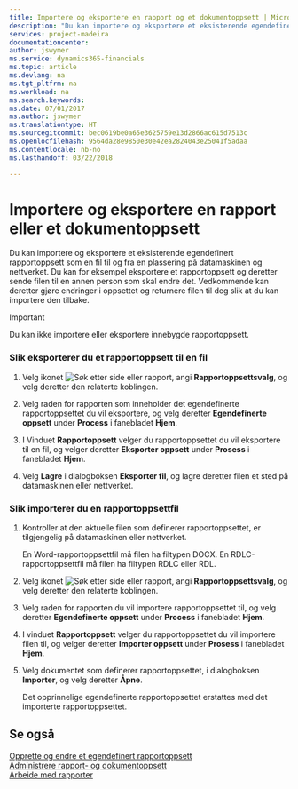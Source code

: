 ```yaml
---
title: Importere og eksportere en rapport og et dokumentoppsett | Microsoft-dokumentasjon
description: "Du kan importere og eksportere et eksisterende egendefinert rapportoppsett som en fil til og fra en plassering på datamaskinen og nettverket."
services: project-madeira
documentationcenter: 
author: jswymer
ms.service: dynamics365-financials
ms.topic: article
ms.devlang: na
ms.tgt_pltfrm: na
ms.workload: na
ms.search.keywords: 
ms.date: 07/01/2017
ms.author: jswymer
ms.translationtype: HT
ms.sourcegitcommit: bec0619be0a65e3625759e13d2866ac615d7513c
ms.openlocfilehash: 9564da28e9850e30e42ea2824043e25041f5adaa
ms.contentlocale: nb-no
ms.lasthandoff: 03/22/2018

---
```

# <a name="import-and-export-a-report-or-document-layout"></a>Importere og eksportere en rapport eller et dokumentoppsett
Du kan importere og eksportere et eksisterende egendefinert rapportoppsett som en fil til og fra en plassering på datamaskinen og nettverket. Du kan for eksempel eksportere et rapportoppsett og deretter sende filen til en annen person som skal endre det. Vedkommende kan deretter gjøre endringer i oppsettet og returnere filen til deg slik at du kan importere den tilbake.  
  
> [!IMPORTANT]  
>  Du kan ikke importere eller eksportere innebygde rapportoppsett.  
  
### <a name="to-export-a-report-layout-to-a-file"></a>Slik eksporterer du et rapportoppsett til en fil  
  
1.  Velg ikonet ![Søk etter side eller rapport](media/ui-search/search_small.png "Søk etter side eller rapport"), angi **Rapportoppsettsvalg**, og velg deretter den relaterte koblingen.  
  
2.  Velg raden for rapporten som inneholder det egendefinerte rapportoppsettet du vil eksportere, og velg deretter **Egendefinerte oppsett** under **Process** i fanebladet **Hjem**.  
  
3.  I Vinduet **Rapportoppsett** velger du rapportoppsettet du vil eksportere til en fil, og velger deretter **Eksporter oppsett** under **Prosess** i fanebladet **Hjem**.  
  
4.  Velg **Lagre** i dialogboksen **Eksporter fil**, og lagre deretter filen et sted på datamaskinen eller nettverket.  
  
### <a name="to-import-a-report-layout-file"></a>Slik importerer du en rapportoppsettfil  
  
1. Kontroller at den aktuelle filen som definerer rapportoppsettet, er tilgjengelig på datamaskinen eller nettverket.  
  
    En Word-rapportoppsettfil må filen ha filtypen DOCX. En RDLC-rapportoppsettfil må filen ha filtypen RDLC eller RDL.  
  
2. Velg ikonet ![Søk etter side eller rapport](media/ui-search/search_small.png "Søk etter side eller rapport"), angi **Rapportoppsettsvalg**, og velg deretter den relaterte koblingen.  
  
3. Velg raden for rapporten du vil importere rapportoppsettet til, og velg deretter **Egendefinerte oppsett** under **Process** i fanebladet **Hjem**.  
  
4. I vinduet **Rapportoppsett** velger du rapportoppsettet du vil importere filen til, og velger deretter **Importer oppsett** under **Prosess** i fanebladet **Hjem**.  
  
5. Velg dokumentet som definerer rapportoppsettet, i dialogboksen **Importer**, og velg deretter **Åpne**.  
  
   Det opprinnelige egendefinerte rapportoppsettet erstattes med det importerte rapportoppsettet.  
  
## <a name="see-also"></a>Se også  
 [Opprette og endre et egendefinert rapportoppsett](ui-how-create-custom-report-layout.md)   
 [Administrere rapport- og dokumentoppsett](ui-manage-report-layouts.md)  
 [Arbeide med rapporter](ui-work-report.md)    
